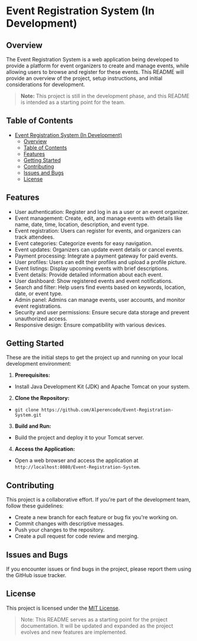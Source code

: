 # Event Registration System (In Development)

## Overview

The Event Registration System is a web application being developed to provide a platform for event organizers to create and manage events, while allowing users to browse and register for these events. This README will provide an overview of the project, setup instructions, and initial considerations for development.

> **Note:** This project is still in the development phase, and this README is intended as a starting point for the team.

## Table of Contents
- [Event Registration System (In Development)](#event-registration-system-in-development)
  - [Overview](#overview)
  - [Table of Contents](#table-of-contents)
  - [Features](#features)
  - [Getting Started](#getting-started)
  - [Contributing](#contributing)
  - [Issues and Bugs](#issues-and-bugs)
  - [License](#license)

## Features

- User authentication: Register and log in as a user or an event organizer.
- Event management: Create, edit, and manage events with details like name, date, time, location, description, and event type.
- Event registration: Users can register for events, and organizers can track attendees.
- Event categories: Categorize events for easy navigation.
- Event updates: Organizers can update event details or cancel events.
- Payment processing: Integrate a payment gateway for paid events.
- User profiles: Users can edit their profiles and upload a profile picture.
- Event listings: Display upcoming events with brief descriptions.
- Event details: Provide detailed information about each event.
- User dashboard: Show registered events and event notifications.
- Search and filter: Help users find events based on keywords, location, date, or event type.
- Admin panel: Admins can manage events, user accounts, and monitor event registrations.
- Security and user permissions: Ensure secure data storage and prevent unauthorized access.
- Responsive design: Ensure compatibility with various devices.

## Getting Started

These are the initial steps to get the project up and running on your local development environment:

1. **Prerequisites:**
   
- Install Java Development Kit (JDK) and Apache Tomcat on your system.

2. **Clone the Repository:**

- `git clone https://github.com/Alperencode/Event-Registration-System.git`

3. **Build and Run:**
- Build the project and deploy it to your Tomcat server.

4. **Access the Application:**
- Open a web browser and access the application at `http://localhost:8080/Event-Registration-System`.

## Contributing

This project is a collaborative effort. If you're part of the development team, follow these guidelines:

- Create a new branch for each feature or bug fix you're working on.
- Commit changes with descriptive messages.
- Push your changes to the repository.
- Create a pull request for code review and merging.

## Issues and Bugs

If you encounter issues or find bugs in the project, please report them using the GitHub issue tracker.

## License

This project is licensed under the [MIT License](LICENSE).


> Note: This README serves as a starting point for the project documentation. It will be updated and expanded as the project evolves and new features are implemented.
